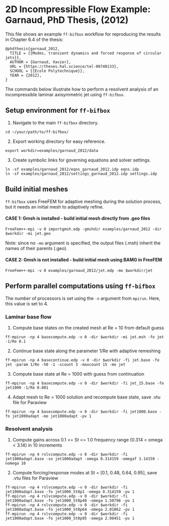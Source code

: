 # 2D Incompressible Flow Example: Garnaud, PhD Thesis, (2012)
This file shows an example `ff-bifbox` workflow for reproducing the results in Chapter 6.4 of the thesis:
```
@phdthesis{garnaud_2012,
  TITLE = {{Modes, transient dynamics and forced response of circular jets}},
  AUTHOR = {Garnaud, Xavier},
  URL = {https://theses.hal.science/tel-00740133},
  SCHOOL = {{Ecole Polytechnique}},
  YEAR = {2012},
}
```
The commands below illustrate how to perform a resolvent analysis of an incompressible laminar axisymmetric jet using `ff-bifbox`.

## Setup environment for `ff-bifbox`
1. Navigate to the main `ff-bifbox` directory.
```
cd ~/your/path/to/ff-bifbox/
```
2. Export working directory for easy reference.
```
export workdir=examples/garnaud_2012/data
```
3. Create symbolic links for governing equations and solver settings.
```
ln -sf examples/garnaud_2012/eqns_garnaud_2012.idp eqns.idp
ln -sf examples/garnaud_2012/settings_garnaud_2012.idp settings.idp
```

## Build initial meshes
`ff-bifbox` uses FreeFEM for adaptive meshing during the solution process, but it needs an initial mesh to adaptively refine.
#### CASE 1: Gmsh is installed - build initial mesh directly from .geo files
```
FreeFem++-mpi -v 0 importgmsh.edp -gmshdir examples/garnaud_2012 -dir $workdir -mi jet.geo
```
Note: since no `-mo` argument is specified, the output files (.msh) inherit the names of their parents (.geo).
#### CASE 2: Gmsh is not installed - build initial mesh using BAMG in FreeFEM
```
FreeFem++-mpi -v 0 examples/garnaud_2012/jet.edp -mo $workdir/jet
```

## Perform parallel computations using `ff-bifbox`
The number of processors is set using the `-n` argument from `mpirun`. Here, this value is set to 4.
### Laminar base flow
1. Compute base states on the created mesh at Re = 10 from default guess
```
ff-mpirun -np 4 basecompute.edp -v 0 -dir $workdir -mi jet.msh -fo jet -1/Re 0.1
```

2. Continue base state along the parameter 1/Re with adaptive remeshing
```
ff-mpirun -np 4 basecontinue.edp -v 0 -dir $workdir -fi jet.base -fo jet -param 1/Re -h0 -1 -scount 3 -maxcount 15 -mo jet
```

3. Compute base state at Re = 1000 with guess from continuation
```
ff-mpirun -np 4 basecompute.edp -v 0 -dir $workdir -fi jet_15.base -fo jet1000 -1/Re 0.001
```

4. Adapt mesh to Re = 1000 solution and recompute base state, save .vtu file for Paraview
```
ff-mpirun -np 4 basecompute.edp -v 0 -dir $workdir -fi jet1000.base -fo jet1000adapt -mo jet1000adapt -pv 1
```

### Resolvent analysis
1. Compute gains across 0.1 <= St <= 1.0 frequency range (0.314 < omega < 3.14) in 10 increments
```
ff-mpirun -np 4 rslvcompute.edp -v 0 -dir $workdir -fi jet1000adapt.base -so jet1000adapt -omega 0.314159 -omegaf 3.14159 -nomega 10
```
2. Compute forcing/response modes at St = [0.1, 0.48, 0.64, 0.95], save .vtu files for Paraview
```
ff-mpirun -np 4 rslvcompute.edp -v 0 -dir $workdir -fi jet1000adapt.base -fo jet1000_St0p1 -omega 0.314159 -pv 1
ff-mpirun -np 4 rslvcompute.edp -v 0 -dir $workdir -fi jet1000adapt.base -fo jet1000_St0p48 -omega 1.50796 -pv 1
ff-mpirun -np 4 rslvcompute.edp -v 0 -dir $workdir -fi jet1000adapt.base -fo jet1000_St0p64 -omega 2.01062 -pv 1
ff-mpirun -np 4 rslvcompute.edp -v 0 -dir $workdir -fi jet1000adapt.base -fo jet1000_St0p95 -omega 2.98451 -pv 1
```
